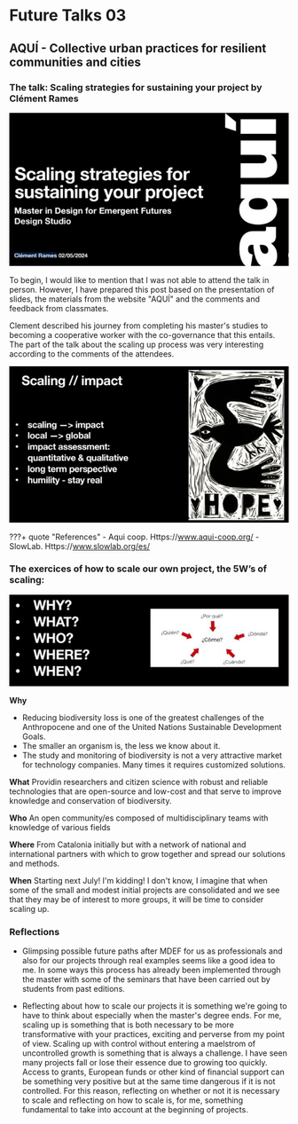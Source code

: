 # **Future Talks 03**

## AQUÍ - Collective urban practices for resilient communities and cities

### The talk: Scaling strategies for sustaining your project by Clément Rames

![Clement presentation](../../images/T3-FT-AQUI-ClementPresPortada.JPG)

To begin, I would like to mention that I was not able to attend the talk in person. However, I have prepared this post based on the presentation of slides, the materials from the website "AQUÍ" and the comments and feedback from classmates.

Clement described his journey from completing his master's studies to becoming a cooperative worker with the co-governance that this entails. The part of the talk about the scaling up process was very interesting according to the comments of the attendees.

![Clement presentation](../../images/T3-FT-AQUI-ScalingUp.JPG)


???+ quote "References"
    - Aqui coop. Https://www.aqui-coop.org/
    - SlowLab. Https://www.slowlab.org/es/


### The exercices of how to scale our own project, the 5W’s of scaling: 
![5W of scaling](../../images/T3-FT-AQUI-5WScaling.JPG)

**Why**
- Reducing biodiversity loss is one of the greatest challenges of the Anthropocene and one of the United Nations Sustainable Development Goals.
- The smaller an organism is, the less we know about it.
- The study and monitoring of biodiversity is not a very attractive market for technology companies. Many times it requires customized solutions.

**What**
Providin researchers and citizen science with robust and reliable technologies that are open-source and low-cost and that serve to improve knowledge and conservation of biodiversity.

**Who**
An open community/es composed of multidisciplinary teams with knowledge of various fields

**Where**
From Catalonia initially but with a network of national and international partners with which to grow together and spread our solutions and methods.

**When**
Starting next July! I'm kidding! I don't know, I imagine that when some of the small and modest initial projects are consolidated and we see that they may be of interest to more groups, it will be time to consider scaling up.


### Reflections

- Glimpsing possible future paths after MDEF for us as professionals and also for our projects through real examples seems like a good idea to me. In some ways this process has already been implemented through the master with some of the seminars that have been carried out by students from past editions.

- Reflecting about how to scale our projects it is something we're going to have to think about especially when the master's degree ends. For me, scaling up is something that is both necessary to be more transformative with your practices, exciting and perverse from my point of view. Scaling up with control without entering a maelstrom of uncontrolled growth is something that is always a challenge. I have seen many projects fall or lose their essence due to growing too quickly. Access to grants, European funds or other kind of financial support can be something very positive but at the same time dangerous if it is not controlled. For this reason, reflecting on whether or not it is necessary to scale and reflecting on how to scale is, for me, something fundamental to take into account at the beginning of projects.

